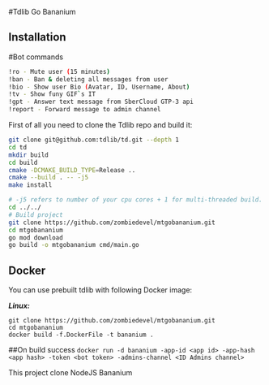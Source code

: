 #Tdlib Go Bananium

## Installation

#Bot commands

```bash
!ro - Mute user (15 minutes)
!ban - Ban & deleting all messages from user
!bio - Show user Bio (Avatar, ID, Username, About)
!tv - Show funy GIF`s IT
!gpt - Answer text message from SberCloud GTP-3 api
!report - Forward message to admin channel

```

First of all you need to clone the Tdlib repo and build it:
```bash
git clone git@github.com:tdlib/td.git --depth 1
cd td
mkdir build
cd build
cmake -DCMAKE_BUILD_TYPE=Release ..
cmake --build . -- -j5
make install

# -j5 refers to number of your cpu cores + 1 for multi-threaded build.
cd ../../
# Build project
git clone https://github.com/zombiedevel/mtgobananium.git
cd mtgobananium
go mod download
go build -o mtgobananium cmd/main.go

```

## Docker
You can use prebuilt tdlib with following Docker image:

***Linux:***
``` shell
git clone https://github.com/zombiedevel/mtgobananium.git 
cd mtgobananium
docker build -f.DockerFile -t bananium .
```
##On build success
```docker run -d bananium -app-id <app id> -app-hash <app hash> -token <bot token> -admins-channel <ID Admins channel>```


This project clone NodeJS Bananium 